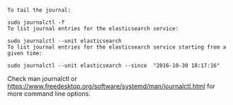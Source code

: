 ```
To tail the journal:

sudo journalctl -f
To list journal entries for the elasticsearch service:

sudo journalctl --unit elasticsearch
To list journal entries for the elasticsearch service starting from a given time:

sudo journalctl --unit elasticsearch --since  "2016-10-30 18:17:16"
```
Check man journalctl or https://www.freedesktop.org/software/systemd/man/journalctl.html for more command line options.  
